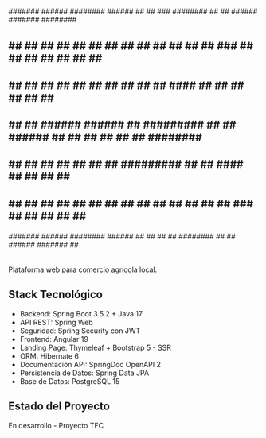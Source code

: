  ######   #######   ######  ########  ######  ##     ##    ###       ######## ##    ##     ######   #######  ########  ######## 
##    ## ##     ## ##    ## ##       ##    ## ##     ##   ## ##      ##       ###   ##    ##    ## ##     ## ##     ## ##       
##       ##     ## ##       ##       ##       ##     ##  ##   ##     ##       ####  ##    ##       ##     ## ##     ## ##       
##       ##     ##  ######  ######   ##       ######### ##     ##    ######   ## ## ##    ##       ##     ## ########  ######   
##       ##     ##       ## ##       ##       ##     ## #########    ##       ##  ####    ##       ##     ## ##        ##       
##    ## ##     ## ##    ## ##       ##    ## ##     ## ##     ##    ##       ##   ###    ##    ## ##     ## ##        ##       
 ######   #######   ######  ########  ######  ##     ## ##     ##    ######## ##    ##     ######   #######  ##        ######## 

Plataforma web para comercio agrícola local.

## Stack Tecnológico
- Backend: Spring Boot 3.5.2 + Java 17
- API REST: Spring Web
- Seguridad: Spring Security con JWT
- Frontend: Angular 19
- Landing Page: Thymeleaf + Bootstrap 5 - SSR
- ORM: Hibernate 6
- Documentación API: SpringDoc OpenAPI 2
- Persistencia de Datos: Spring Data JPA
- Base de Datos: PostgreSQL 15

## Estado del Proyecto
En desarrollo - Proyecto TFC